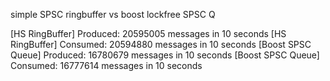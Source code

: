 simple SPSC ringbuffer vs boost lockfree SPSC Q

[HS RingBuffer] Produced: 20595005 messages in 10 seconds
[HS RingBuffer] Consumed: 20594880 messages in 10 seconds
[Boost SPSC Queue] Produced: 16780679 messages in 10 seconds
[Boost SPSC Queue] Consumed: 16777614 messages in 10 seconds

